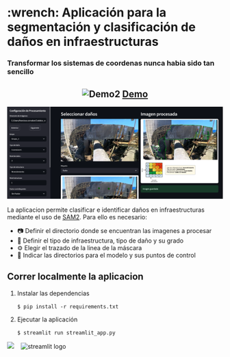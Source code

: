 <h1 id="about"> :wrench: Aplicación para la segmentación y clasificación de daños en infraestructuras </h1>
<div align="center">
<!--     <a href="https://github.com/devicons/devicon">
        <img src="https://cdn.jsdelivr.net/gh/devicons/devicon@latest/icons/streamlit/streamlit-original.svg" alt="Streamlit Logo" height="140" />
    </a> -->
    <h3 align="left">
        Transformar los sistemas de coordenas nunca habia sido tan sencillo
    </h3>
    <p align="center">
        <h2>
            <img src="https://cdn.jsdelivr.net/gh/devicons/devicon@latest/icons/streamlit/streamlit-original.svg" 
                 alt="Demo2" 
                 height="60" /> <a href="https://j4tekdygvbbhuhdkulpkov.streamlit.app/" target="_blank">Demo</a>
        </h2>
    </p>

</div>


<p align="center">
  <img src="./Panel.PNG" width="650">
</p>

La aplicacion permite clasificar e identificar daños en infraestructuras mediante el uso de [SAM2](https://github.com/facebookresearch/sam2).
Para ello es necesario:
- 📷 Definir el directorio donde se encuentran las imagenes a procesar        
- 🚩 Definir el tipo de infraestructura, tipo de daño y su grado
- ⚙️ Elegir el trazado de la linea de la máscara 
- 🤖 Indicar las directorios para el modelo y sus puntos de control

<h2 id="Run_locally">Correr localmente la aplicacion</h2>

1. Instalar las dependencias


   ```
   $ pip install -r requirements.txt
   ```
2. Ejecutar la aplicación

   ```
   $ streamlit run streamlit_app.py
   ```

<img src="https://cdn.jsdelivr.net/gh/devicons/devicon/icons/python/python-original.svg" height="80" /> <img src="https://cdn.jsdelivr.net/gh/devicons/devicon@latest/icons/streamlit/streamlit-original.svg" height="80" alt="streamlit logo"  style="margin-left: 12px;" />

